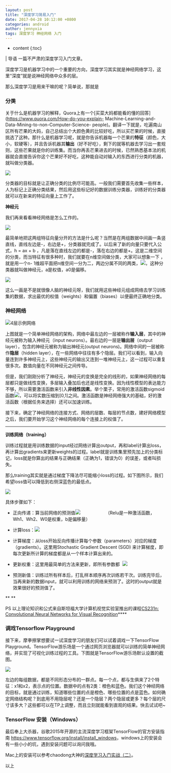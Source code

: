 ```yaml
---
layout: post
title: "深度学习简易入门"
date: 2017-04-28 10:12:00 +0800
categories: android
author: jennyxia
tags: 深度学习 神经网络 入门
---
```


* content
{:toc}

| 导语 一篇不严肃的深度学习入门文章。

深度学习是机器学习中的一个重要的方向，深度学习其实就是神经网络学习，这里“深度”就是说神经网络中众多的层。

那么深度学习是用来干嘛的呢？简单说，那就是
<!--more-->

### 分类

关于什么是机器学习的解释，Quora上有一个[买菜大妈都能看的懂的回答](https://www.quora.com/How-do-you-explain-
Machine-Learning-and-Data-Mining-to-non-Computer-Science-
people)。翻译一下就是，吃遍南山区所有芒果的大妈，自己总结出个大颜色黄的比较好吃，所以买芒果的时候，直接挑选了这种。那什么是机器学习呢，就是你告诉机器每一个芒果的**特征**（颜色，大小，软硬等），并且告诉机器其**输出**（好不好吃），剩下的就等机器去学习出一套规则，这些芒果就是你的训练集。而当你再丢芒果进去的时候，已然熟悉基本法的机器就会直接告诉你这个芒果好不好吃，这种能自动对输入的东西进行分类的机器，就叫做分类器。

![](/image/shen_du_xue_xi_jian_yi_ru_men/d16c52af425abfcaefa5f376f38e1e89223410867a69745edb933f59c076c743)

分类器的目标就是让正确分类的比例尽可能高。一般我们需要首先收集一些样本，人为标记上正确分类结果，然后用这些标记好的数据训练分类器，训练好的分类器就可以在新来的特征向量上工作了。

**神经元**

我们再来看看神经网络是怎么工作的。

**![](/image/shen_du_xue_xi_jian_yi_ru_men/2bb476fc19a35aa06f7573defd92919b88102b88f799d839351c1249c6d28cdb)**

最简单地把这两组特征向量分开的方法是什么呢？当然是在两组数据中间画一条竖直线，直线左边是-，右边是+，分类器就完成了。以后来了新的向量只要代入公式，h =
ax + b ，凡是落在直线左边的都是-，落在右边的都是+。这是二维空间的分类，而当特征有很多种时，我们就要在n维空间做分类，大家可以想象一下
，就是用一个n-
1维超平面把n维空间一分为二，两边分属不同的两类，![](/image/shen_du_xue_xi_jian_yi_ru_men/1611c6403c861f7505e52831e06d0b9dbfd275e38b1c75aa78be9441a9186221)，这种分类器就叫做神经元，a是权值，a0是偏移。

![](/image/shen_du_xue_xi_jian_yi_ru_men/5a92e1c6802e328891b35cd050da22fab40cb7b4fc856ab8cc7ca496a435d520)

这么一画是不是就很像人脑的神经元呀，我们就用这些神经元组成网络去学习训练集的数据，求出最优的权值（weights）和偏置（biases）以便最终正确地分类。

### 神经网络

![4层示例网络](/image/shen_du_xue_xi_jian_yi_ru_men/b437d32aef56ad2a23818af02fe41560961230b57fd4a7b7af5600402dfe0396)

上图就是一个简单神经网络的架构，网络中最左边的一层被称作**输入层**，其中的神经元被称为输入神经元（input
neurons）。最右边的一层是**输出层**（output layer），包含的神经元被称为输出神经元(output
neurons)。网络中间的一层被称作**隐层**（hidden
layer），在一些网络中往往有多个隐层。我们可以看到，输入向量连到许多神经元上，这些神经元的输出又连到一堆神经元上，这一过程可以重复很多次。数值向量在不同神经元之间传导。

但是，我们刚刚分析了神经元，神经元的变换是完全的线形的，如果神经网络的每层都只是做线性变换，多层输入叠加后也还是线性变换。因为线性模型的表达能力不够，所以需要激活函数来引入**非线性因素**。举个栗子，常用的激活函数sigmoid函数![](/image/shen_du_xue_xi_jian_yi_ru_men/66b3ca288624c59e39138428f16a28655c282c91a880a9a4a43167a4179ed2ac)，可以将实数压缩到[0,1]之间。激活函数是神经网络强大的基础，好的激活函数（根据任务来选择）还可以加速训练。

接下来，确定了神经网络的连接方式、网络的层数、每层的节点数，建好网络模型之后，我们要开始学习这个神经网络的每个连接上的权值了。

****

**训练网络（training）**

训练过程就是用训练数据的input经过网络计算出output，再和label计算出loss，再计算出gradients来更新weights的过程。label就是训练集里预先加上的分类标记，loss就是你算出的结果与正确结果（正确为1，错误为0）的误差，或者叫损失。

那么training其实就是通过梯度下降法尽可能缩小loss的过程。如下图所示，我们希望loss值可以降低到右侧深蓝色的最低点。

![](/image/shen_du_xue_xi_jian_yi_ru_men/dc0fd21064f5bd44885ec43857778f402303e61813cd773e882dd77a9167f0ac)

具体步骤如下：

  * 正向传递：算当前网络的预测值![](/image/shen_du_xue_xi_jian_yi_ru_men/fe061a51dd1ddd9be1e508ea4d8bf5949a6c87abf6f7337d1876278dd9a0f2c6)                    （Relu是一种激活函数，Wh1、Wh2、W0是权重，b是偏移量）

  * 计算loss：![](/image/shen_du_xue_xi_jian_yi_ru_men/54707d53c5bce4132354ac50dd8422bc78cfaf530f003bc3fae5c686c78aca19)
  * 计算梯度：从loss开始反向传播计算每个参数（parameters）对应的梯度（gradients）。这里用Stochastic Gradient Descent (SGD) 来计算梯度，即每次更新所计算的梯度都是从一个样本计算出来的。

  * 更新权重：这里用最简单的方法来更新，即所有参数都  ![](/image/shen_du_xue_xi_jian_yi_ru_men/a05df84a9ea2e4b2b3ab8360c929b1f2f6ef3a71967d0c7656b9d05ee014d1f3)
  * 预测新值：训练过所有样本后，打乱样本顺序再次训练若干次。训练完毕后，当再来新的数据input，就可以利用训练的网络来预测了。这时的output就是效果很好的预测值了。

** **

PS 以上理论知识和公式来自斯坦福大学计算机视觉实验室推出的课程[CS231n: Convolutional Neural Networks for
Visual Recognition](http://vision.stanford.edu/teaching/cs231n/index.html)****

### 调戏Tensorflow Playground

接下来，摩拳擦掌想要试一试深度学习的朋友们可以试着调戏一下TensorFlow
Playground。TensorFlow游乐场是一个通过网页浏览器就可以训练的简单神经网络，并实现了可视化训练过程的工具。下图就是TensorFlow游乐场默认设置的截图。

![]()![](/image/shen_du_xue_xi_jian_yi_ru_men/f010e8dd330d29ea79233ee93f57a9d59a0e8de806b28f9ed3f338f68579be29)

左边的每组数据，都是不同形态分布的一群点。每一个点，都与生俱来了2个特征：x1和x2，表示点的位置。数据中的点有2类：橙色和蓝色。我们这个神经网络的目标，就是通过训练，知道哪些位置的点是橙色、哪些位置的点是蓝色。如何确定网络结构呢？到底用不用隐层呢？还是一个隐层？两个隐层或更多？每个层的尺寸该多大？这些都可以在TP上调整，而且立刻就能看到直观的结果。快去试试吧~

### TensorFlow 安装（Windows）

最后奉上大杀器，谷歌2015年开源的主流深度学习框架TensorFlow的官方安装指南
<https://www.tensorflow.org/install/install_windows>，windows上的安装会有一些小小的坑，遇到安装问题可以询问我哦。

Mac上的安装可以参考chaodong大神的[深度学习入门实战（二）](http://km.oa.com/group/wifimobile/articles/show/297761)。

以上

